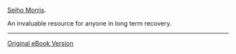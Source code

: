 [Seiho Morris](https://www.mentorgarden.org/about). 

An invaluable resource for anyone in long term recovery. 

---
[Original eBook Version](https://www.amazon.com/Addiction-ary-Jaye-Seiho-Morris-ebook/dp/B00E023L6E/ref=sr_1_1?crid=2205DQJCSP363&keywords=seiho+morris&qid=1649111799&sprefix=seiho+morris%2Caps%2C73&sr=8-1)
